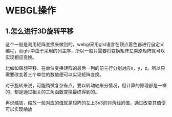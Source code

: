 # WEBGL操作



## 1.怎么进行3D旋转平移

这个一般是利用矩阵变换来做到的，webgl采用glsl语言在顶点着色器进行自定义编程，而glsl中由于采用的列主序，所以一般只需要将变换矩阵左乘原矩阵就可以实现相应变换。

比如如果想平移，在单位变换矩阵的最后一列的前三行分别对应x，y，z。所以只需要改变着三个单位的数值便可以实现矩阵变换。

对于旋转来说，可能稍微复杂有点，要以转动轴来分情况，但计算的原理都是一样的，都是通过相关的三角函数变换最终得到的。

再说缩放，缩放一般对应的值就是矩阵的左上3x3的对角线的值，通过改变其值便可以实现缩放

